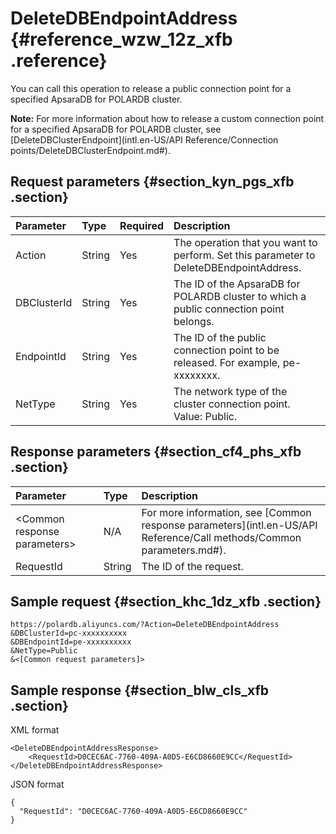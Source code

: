 # DeleteDBEndpointAddress {#reference_wzw_12z_xfb .reference}

You can call this operation to release a public connection point for a specified ApsaraDB for POLARDB cluster.

**Note:** For more information about how to release a custom connection point for a specified ApsaraDB for POLARDB cluster, see [DeleteDBClusterEndpoint](intl.en-US/API Reference/Connection points/DeleteDBClusterEndpoint.md#).

## Request parameters {#section_kyn_pgs_xfb .section}

|Parameter|Type|Required|Description|
|:--------|:---|:-------|:----------|
|Action|String|Yes|The operation that you want to perform. Set this parameter to DeleteDBEndpointAddress.|
|DBClusterId|String|Yes|The ID of the ApsaraDB for POLARDB cluster to which a public connection point belongs.|
|EndpointId|String|Yes|The ID of the public connection point to be released. For example, pe-xxxxxxxx.|
|NetType|String|Yes|The network type of the cluster connection point. Value: Public.|

## Response parameters {#section_cf4_phs_xfb .section}

|Parameter|Type|Description|
|:--------|:---|:----------|
|<Common response parameters\>|N/A|For more information, see [Common response parameters](intl.en-US/API Reference/Call methods/Common parameters.md#).|
|RequestId|String|The ID of the request.|

## Sample request {#section_khc_1dz_xfb .section}

``` {#codeblock_j28_loq_21j}
https://polardb.aliyuncs.com/?Action=DeleteDBEndpointAddress
&DBClusterId=pc-xxxxxxxxxx
&DBEndpointId=pe-xxxxxxxxxx
&NetType=Public
&<[Common request parameters]>
```

## Sample response {#section_blw_cls_xfb .section}

XML format

``` {#codeblock_jiq_fcc_3jr}
<DeleteDBEndpointAddressResponse>  
    <RequestId>D0CEC6AC-7760-409A-A0D5-E6CD8660E9CC</RequestId>
</DeleteDBEndpointAddressResponse>
```

JSON format

``` {#codeblock_9bj_7n2_5lf}
{
  "RequestId": "D0CEC6AC-7760-409A-A0D5-E6CD8660E9CC"
}
```

